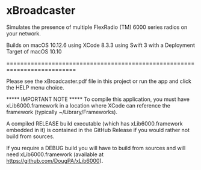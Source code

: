 # xBroadcaster
Simulates the presence of multiple FlexRadio (TM) 6000 series radios on
your network.

Builds on macOS 10.12.6 using XCode 8.3.3 using Swift 3 with a Deployment 
Target of macOS 10.10

==========================================================================

Please see the xBroadcaster.pdf file in this project or run the app and 
click the HELP menu choice.


***** IMPORTANT NOTE *****
To compile this application, you must have xLib6000.framework in a location
where XCode can reference the framework (typically ~/Library/Frameworks).


A compiled RELEASE build executable (which has xLib6000.framework embedded in it)
is contained in the GitHub Release if you would rather not build from sources.

If you require a DEBUG build you will have to build from sources and will need
xLib6000.framework (available at https://github.com/DougPA/xLib6000).
